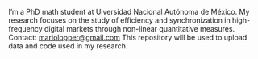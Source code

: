 I’m a PhD math student at Uiversidad Nacional Autónoma de México. 
My research focuses on the study of efficiency and synchronization in high-frequency digital markets through non-linear quantitative measures.
Contact: mariolopper@gmail.com
This repository will be used to upload data and code used in my research.
